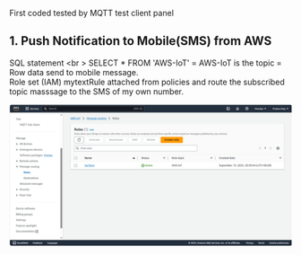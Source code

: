 First coded tested by MQTT test client panel<br>

## 1. Push Notification to Mobile(SMS) from AWS 

SQL statement <br \> 
SELECT * FROM 'AWS-IoT' = AWS-IoT is the topic = Row data send to mobile message.<br>
Role set (IAM) mytextRule attached from policies and route the subscribed topic masssage to the SMS of my own number.

<p align="center">
  <img src="https://github.com/prashun06/AWS_IoT_Core_project/blob/main/Images/SNS.png" alt="AWS Message routing panal"/>
</p>

<space>
